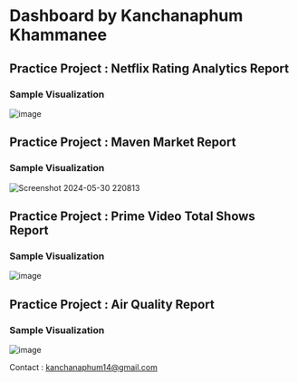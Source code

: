 # Dashboard  by Kanchanaphum Khammanee

## Practice Project : Netflix Rating Analytics Report

### Sample Visualization

![image](https://github.com/user-attachments/assets/0ef99cc1-4c3e-4083-bd7d-b77b6cc2269f)

## Practice Project : Maven Market Report

### Sample Visualization

![Screenshot 2024-05-30 220813](https://github.com/Kanchanaphum14/Dashboard/assets/159884299/c6b79f70-4e4f-4b81-94e3-c28ad9ba5556)

## Practice Project : Prime Video Total Shows Report

### Sample Visualization

![image](https://github.com/user-attachments/assets/31f9d675-0724-4117-b6bb-83efbbee425d)

## Practice Project : Air Quality Report

### Sample Visualization

![image](https://github.com/user-attachments/assets/1f0f593d-19d4-402e-bc5b-df629a1de31e)

Contact : kanchanaphum14@gmail.com
